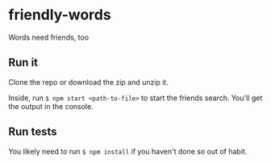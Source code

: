 # friendly-words
Words need friends, too

## Run it

Clone the repo or download the zip and unzip it.

Inside, run ```$ npm start <path-to-file>``` to start the friends search. You'll get the output in the console.

## Run tests

You likely need to run ```$ npm install``` if you haven't done so out of habit.


